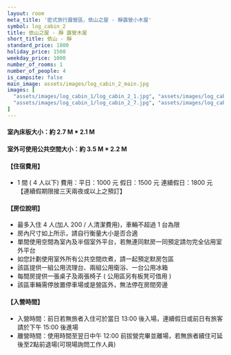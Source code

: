 ```yaml
---
layout: room
meta_title: '密式旅行露營區，依山之屋 - 靜露營小木屋'
symbol: log_cabin_2
title: 依山之屋 - 靜 露營木屋
short_title: 依山 - 靜
standard_price: 1800
holiday_price: 1500
weekday_price: 1000
number_of_rooms: 1
number_of_people: 4
is_campsite: false
main_image: assets/images/log_cabin_2_main.jpg
images: [
  "assets/images/log_cabin_1/log_cabin_2_1.jpg", "assets/images/log_cabin_1/log_cabin_2_2.jpg", "assets/images/log_cabin_1/log_cabin_2_3.jpg", "assets/images/log_cabin_1/log_cabin_2_4.jpg", "assets/images/log_cabin_1/log_cabin_2_5.jpg", "assets/images/log_cabin_1/log_cabin_2_6.jpg",
  "assets/images/log_cabin_1/log_cabin_2_7.jpg", "assets/images/log_cabin_1/log_cabin_2_8.jpg", "assets/images/log_cabin_1/log_cabin_2_9.jpg", "assets/images/map_info.jpg", "assets/images/booking_announcement.jpg"
]
---
```


#### 室內床板大小：約 2.7 M * 2.1 M
#### 室外可使用公共空間大小：約 3.5 M * 2.2 M

<h4 class="yellow">【住宿費用】</h4>
<ul class="yellow">
  <li>1 間 ( 4 人以下) 費用：平日：1000 元  假日：1500 元  連續假日：1800 元【連續假期限接三天兩夜或以上之預訂】</li>
</ul>

#### 【房位說明】
- 最多入住 4 人(加人 200 / 人清潔費用)，車輛不超過 1 台為限
- 房內尺寸如上所示，請自行衡量大小是否合適
- 單間使用空間為室內及半個室外平台，若無連同默房一同預定請勿完全佔用室外平台 
- 如您計劃使用室外所有公共空間炊煮，請一起預定默房包區
- 該區提供一組公用流理台、兩組公用衛浴、一台公用冰箱
- 每間房提供一張桌子及兩張椅子 ( 公用區另有板凳可借用 )
- 該區車輛需停放置停車場或是營區外，無法停在房間旁邊

<h4 class="yellow">【入營時間】</h4>
<ul class="yellow">
  <li>入營時間：前日若無旅者入住可於當日 13:00 後入場，連續假日或前日有旅客請於下午 15:00 後進場</li>
  <li>離營時間：使用時間至翌日中午 12:00 前拔營完畢並離場，若無旅者續住可延後至2點前退場(可現場詢問工作人員)</li>
</ul>
